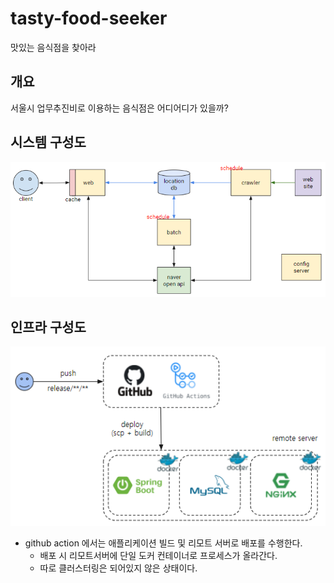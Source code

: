 # tasty-food-seeker
맛있는 음식점을 찾아라

## 개요
서울시 업무추진비로 이용하는 음식점은 어디어디가 있을까?

## 시스템 구성도
<img src="./images/tasty-food-seeker-system.png" width="800"/>

## 인프라 구성도
<img src="./images/tasty-food-seeker-infra.png" width="800"/>

* github action 에서는 애플리케이션 빌드 및 리모트 서버로 배포를 수행한다.
    * 배포 시 리모트서버에 단일 도커 컨테이너로 프로세스가 올라간다.
    * 따로 클러스터링은 되어있지 않은 상태이다. 
